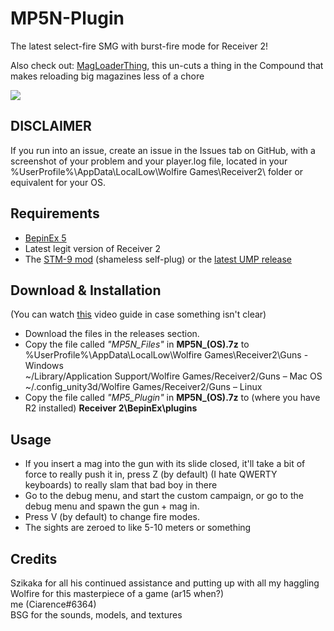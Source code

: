 # MP5N-Plugin
The latest select-fire SMG with burst-fire mode for Receiver 2!<br>

Also check out: [MagLoaderThing](https://github.com/CiarenceW/MagLoaderThing), this un-cuts a thing in the Compound that makes reloading big magazines less of a chore

<image align="center" src="imagesandstuff/main.png">

## DISCLAIMER
If you run into an issue, create an issue in the Issues tab on GitHub, with a screenshot of your problem and your player.log file, located in your  %UserProfile%\AppData\LocalLow\Wolfire Games\Receiver2\ folder or equivalent for your OS.

## Requirements
 - [BepinEx 5](https://github.com/BepInEx/BepInEx/releases/tag/v5.4.21)
 - Latest legit version of Receiver 2
 - The [STM-9 mod](https://github.com/CiarenceW/STM9_plugin/releases/tag/v1.2.0) (shameless self-plug) or the [latest UMP release](https://github.com/Szikaka-97/UMP_Plugin/releases/tag/1.0.3)
## Download & Installation
(You can watch [this](https://www.youtube.com/watch?v=xe5f_CwQQVo) video guide in case something isn't clear)  							
 - Download the files in the releases section.<br />
 - Copy the file called _"MP5N_Files"_ in **MP5N_(OS).7z** to <br />
 %UserProfile%\AppData\LocalLow\Wolfire Games\Receiver2\Guns - Windows <br />
 ~/Library/Application Support/Wolfire Games/Receiver2/Guns – Mac OS<br />
 ~/.config_unity3d/Wolfire Games/Receiver2/Guns – Linux <br />
 - Copy the file called _"MP5_Plugin"_ in **MP5N_(OS).7z** to (where you have R2 installed) **Receiver 2\BepinEx\plugins**
 ## Usage
 - If you insert a mag into the gun with its slide closed, it'll take a bit of force to really push it in, press Z (by default) (I hate QWERTY keyboards) to really slam that bad boy in there
 - Go to the debug menu, and start the custom campaign, or go to the debug menu and spawn the gun + mag in.<br>
 - Press V (by default) to change fire modes.<br>
 - The sights are zeroed to like 5-10 meters or something
## Credits
 Szikaka for all his continued assistance and putting up with all my haggling</br>
 Wolfire for this masterpiece of a game (ar15 when?)</br>
 me (Ciarence#6364) </br>
 BSG for the sounds, models, and textures</br>
